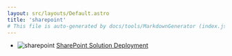 ```yaml
---
layout: src/layouts/Default.astro
title: 'sharepoint'
# This file is auto-generated by docs/tools/MarkdownGenerator (index.js)
---
```


<ul>

<li>

![sharepoint](https://i.octopus.com/library/step-templates/sharepoint.png) [SharePoint Solution Deployment](/sharepoint/sharepoint-solution-deployment/)

</li>
        
</ul>

